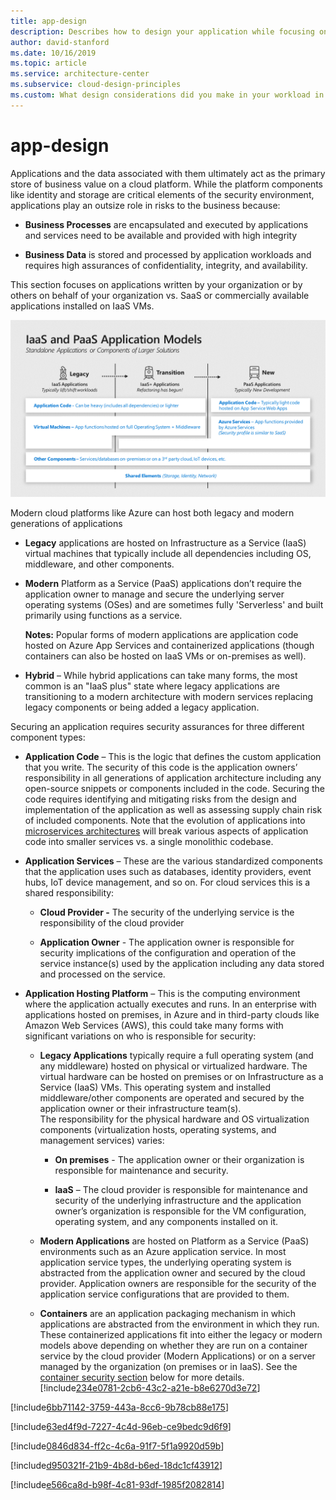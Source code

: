 ```yaml
---
title: app-design
description: Describes how to design your application while focusing on security.
author: david-stanford
ms.date: 10/16/2019
ms.topic: article
ms.service: architecture-center
ms.subservice: cloud-design-principles
ms.custom: What design considerations did you make in your workload in regards to security? 
---
```


# app-design

Applications and the data associated with them ultimately act as the primary
store of business value on a cloud platform. While the platform components like
identity and storage are critical elements of the security environment,
applications play an outsize role in risks to the business because:

-   **Business Processes** are encapsulated and executed by applications and
    services need to be available and provided with high integrity

-   **Business Data** is stored and processed by application workloads and
    requires high assurances of confidentiality, integrity, and availability.

This section focuses on applications written by your organization or by others
on behalf of your organization vs. SaaS or commercially available applications
installed on IaaS VMs.

![Diagram of Application Models](images/appmodels.png)

Modern cloud platforms like Azure can host both legacy and modern generations of
applications

-   **Legacy** applications are hosted on Infrastructure as a Service (IaaS)
    virtual machines that typically include all dependencies including OS,
    middleware, and other components.

-   **Modern** Platform as a Service (PaaS) applications don’t require the
    application owner to manage and secure the underlying server operating
    systems (OSes) and are sometimes fully 'Serverless' and built primarily
    using functions as a service.

    **Notes:** Popular forms of modern applications are application code hosted
    on Azure App Services and containerized applications (though containers can
    also be hosted on IaaS VMs or on-premises as well).

-   **Hybrid** – While hybrid applications can take many forms, the most common
    is an &quot;IaaS plus&quot; state where legacy applications are transitioning to a
    modern architecture with modern services replacing legacy components or
    being added a legacy application.

Securing an application requires security assurances for three different
component types:

-   **Application Code** – This is the logic that defines the custom application
    that you write. The security of this code is the application owners’
    responsibility in all generations of application architecture including any
    open-source snippets or components included in the code. Securing the code
    requires identifying and mitigating risks from the design and implementation
    of the application as well as assessing supply chain risk of included
    components. Note that the evolution of applications into [microservices
    architectures](https://docs.microsoft.com/azure/service-fabric/service-fabric-overview-microservices)
    will break various aspects of application code into smaller services vs. a
    single monolithic codebase.

-   **Application Services** – These are the various standardized components
    that the application uses such as databases, identity providers, event hubs,
    IoT device management, and so on. For cloud services this is a shared
    responsibility:

    -   **Cloud Provider -** The security of the underlying service is the
        responsibility of the cloud provider

    -   **Application Owner** - The application owner is responsible for
        security implications of the configuration and operation of the service
        instance(s) used by the application including any data stored and
        processed on the service.

-   **Application Hosting Platform** – This is the computing environment where
    the application actually executes and runs. In an enterprise with
    applications hosted on premises, in Azure and in third-party clouds like
    Amazon Web Services (AWS), this could take many forms with significant
    variations on who is responsible for security:

    -   **Legacy Applications** typically require a full operating system (and
        any middleware) hosted on physical or virtualized hardware. The virtual
        hardware can be hosted on premises or on Infrastructure as a Service
        (IaaS) VMs. This operating system and installed middleware/other
        components are operated and secured by the application owner or their
        infrastructure team(s).  
        The responsibility for the physical hardware and OS virtualization
        components (virtualization hosts, operating systems, and management
        services) varies:

        -   **On premises** - The application owner or their organization is
            responsible for maintenance and security.

        -   **IaaS** – The cloud provider is responsible for maintenance and
            security of the underlying infrastructure and the application
            owner’s organization is responsible for the VM configuration,
            operating system, and any components installed on it.

    -   **Modern Applications** are hosted on Platform as a Service (PaaS)
        environments such as an Azure application service. In most application
        service types, the underlying operating system is abstracted from the
        application owner and secured by the cloud provider. Application owners
        are responsible for the security of the application service
        configurations that are provided to them.

    -   **Containers** are an application packaging mechanism in which
        applications are abstracted from the environment in which they run.
        These containerized applications fit into either the legacy or modern
        models above depending on whether they are run on a container service by
        the cloud provider (Modern Applications) or on a server managed by the
        organization (on premises or in IaaS). See the [container security
        section](#follow-best-practices-for-container-security) below for more details.<!-- Distributed denial-of-service protection -->
[!include[234e0781-2cb6-43c2-a21e-b8e6270d3e72](../../../includes/aar_guidance/234e0781-2cb6-43c2-a21e-b8e6270d3e72.md)]

<!-- Role-based access controls (RBAC) -->
[!include[6bb71142-3759-443a-8cc6-9b78cb88e175](../../../includes/aar_guidance/6bb71142-3759-443a-8cc6-9b78cb88e175.md)]

<!-- Secret management -->
[!include[63ed4f9d-7227-4c4d-96eb-ce9bedc9d6f9](../../../includes/aar_guidance/63ed4f9d-7227-4c4d-96eb-ce9bedc9d6f9.md)]

<!-- Keys in source code -->
[!include[0846d834-ff2c-4c6a-91f7-5f1a9920d59b](../../../includes/aar_guidance/0846d834-ff2c-4c6a-91f7-5f1a9920d59b.md)]

<!-- Infosec team -->
[!include[d950321f-21b9-4b8d-b6ed-18dc1cf43912](../../../includes/aar_guidance/d950321f-21b9-4b8d-b6ed-18dc1cf43912.md)]

<!-- Seperation of duties -->
[!include[e566ca8d-b98f-4c81-93df-1985f2082814](../../../includes/aar_guidance/e566ca8d-b98f-4c81-93df-1985f2082814.md)]

